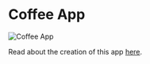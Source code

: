 # Coffee App

![Coffee App](https://cdn-images-1.medium.com/max/2000/1*Jy3rJHIz2MJzxH5fte60pw.jpeg)

Read about the creation of this app [here](https://medium.com/@jonsamp/about-3-years-ago-i-started-getting-into-coffee-86951c2e926d#.jd1idxafq).
